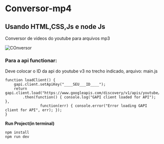 # Conversor-mp4
## Usando HTML,CSS,Js e node Js
Conversor de videos do youtube para arquivos mp3


![COnversor](https://github.com/erosMariano/Conversor-mp4/blob/master/GIF-200528_224304.gif)

### Para a api functionar:
Deve colocar o ID da api do youtube v3 no trecho indicado, arquivo: main.js
```
function loadClient() {
    gapi.client.setApiKey("____SEU___ID____");
    return gapi.client.load("https://www.googleapis.com/discovery/v1/apis/youtube/v3/rest")
        .then(function() { console.log("GAPI client loaded for API"); },
                function(err) { console.error("Error loading GAPI client for API", err); });
}
```
**Run Project(in terminal)**
```
npm install
npm run dev
```
